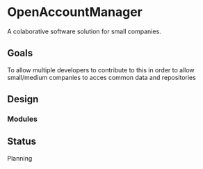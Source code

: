 # OpenAccountManager
A colaborative software solution for small companies.

## Goals
To allow multiple developers to contribute to this in order to allow small/medium companies to acces common data and repositories
## Design

### Modules

## Status
Planning
